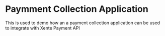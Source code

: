 # Paymment Collection Application

This is used to demo how an a payment collection application can be used to integrate with Xente Payment API
